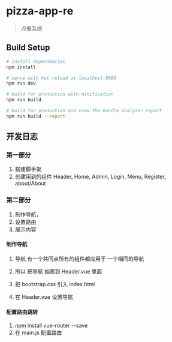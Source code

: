 # pizza-app-re

> 点餐系统

## Build Setup

``` bash
# install dependencies
npm install

# serve with hot reload at localhost:8080
npm run dev

# build for production with minification
npm run build

# build for production and view the bundle analyzer report
npm run build --report
```

## 开发日志

### 第一部分
1. 搭建脚手架
2. 创建用到的组件
Header, Home, Admin, Login, Menu, Register, about/About

### 第二部分
1. 制作导航，
2. 设置路由
3. 展示内容 

#### 制作导航

1. 导航 有一个共同点所有的组件都应用于 一个相同的导航
2. 所以 把导航 抽离到 Header.vue 里面

3. 把 bootstrap.css 引入 index.html
4. 在 Header.vue 设置导航

#### 配置路由跳转

1. npm install vue-router --save
2. 在 main.js 配置路由
	